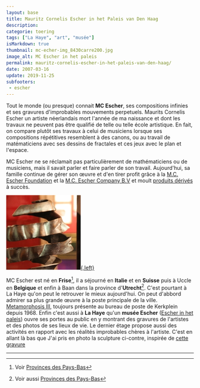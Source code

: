 ```yaml
---
layout: base
title: Mauritz Cornelis Escher in het Paleis van Den Haag
description: 
categorie: toering
tags: ["La Haye", "art", "musée"]
isMarkdown: true
thumbnail: mc-echer-img_8430carre200.jpg
image_alt: MC Escher in het paleis
permalink: mauritz-cornelis-escher-in-het-paleis-van-den-haag/
date: 2007-03-16
update: 2019-11-25
subfooters:
 - escher
---
```




Tout le monde (ou presque) connait **MC Escher**, ses compositions infinies et ses gravures d'improbables mouvements perpetuels. Maurits Cornelis Escher un artiste néerlandais mort l'année de ma naissance et dont les travaux ne peuvent pas être qualifié de telle ou telle école artistique. En fait, on compare plutôt ses travaux à celui de musiciens lorsque ses compositions répétitives resemblent à des canons, ou au travail de matématiciens avec ses dessins de fractales et ces jeux avec le plan et l'espace.

MC Escher ne se réclamait pas particulièrement de mathématiciens ou de musiciens, mais il savait parler et faire parler de son travail. Aujourd'hui, sa famille continue de gérer son œuvre et d'en tirer profit grâce à la [M.C. Escher Foundation](http://www.mcescher.com/Foundation/foundation.htm) et la [M.C. Escher Company B.V](http://www.mcescher.com/MCECompany/MCECompany.htm) et moult [produits dérivés](http://www.worldofescher.com/) à succès.

[![MC Escher in het paleis](mc-echer-img_8430carre200.jpg){.left}](http://www.flickr.com/photos/13274211@N00/423080182/)

<!--excerpt-->
MC Escher est né en **Frise**[^1], il a séjourné en **Italie** et en **Suisse** puis à Uccle en **Belgique** et enfin à Baan dans la province d'**Utrecht**[^2]. C'est pourtant à La Haye qu'on peut le retrouver le mieux aujourd'hui. On peut d'abbord admirer sa plus grande œuvre à la poste principale de la ville. [Metamorphosis III](http://en.wikipedia.org/wiki/Metamorphosis_III), toujours présente au bureau de poste de Kerkplein depuis 1968. Enfin c'est aussi à **La Haye** qu'un **musée Escher** ([Escher in het paleis](http://www.escherinhetpaleis.nl/)) ouvre ses portes au public en y montrant des gravures de l'artistes et des photos de ses lieux de vie. Le dernier étage propose aussi des activités en rapport avec les réalités improbables chères à l'artiste. C'est en allant là bas que J'ai pris en photo la sculpture ci-contre, inspirée de [cette gravure](http://www.mcescher.com/Gallery/recogn-bmp/LW401.jpg)

--- 
[^1]: Voir [Provinces des Pays-Bas](/les-provinces-des-pays-bas)
[^2]: Voir aussi [Provinces des Pays-Bas](/les-provinces-des-pays-bas)
<!-- post notes:
http://www.flickr.com/photos/alvy/337697526/
--->
